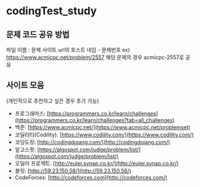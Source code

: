 # codingTest_study

 ## 문제 코드 공유 방법
 
 파일 이름 : 문제 사이트 url의 호스트 네임 - 문제번호
 ex) https://www.acmicpc.net/problem/2557 해당 문제의 경우 acmicpc-2557로 공유
 
 ## 사이트 모음

 (개인적으로 추천하고 싶은 경우 추가 가능)

- 프로그래머스: [https://programmers.co.kr/learn/challenges](https://programmers.co.kr/learn/challenges?tab=all_challenges)
- 백준: [https://www.acmicpc.net/](https://www.acmicpc.net/problemset)
- 코딜리티(Codility): [https://www.codility.com/](https://www.codility.com/)
- 코딩도장: [http://codingdojang.com/](http://codingdojang.com/)
- 알고스팟: [https://algospot.com/judge/problem/list/](https://algospot.com/judge/problem/list/)
- 오일러 프로젝트: [http://euler.synap.co.kr/](http://euler.synap.co.kr/)
- 블릿: [http://59.23.150.58/](http://59.23.150.58/)
- CodeForces: [http://codeforces.com](http://codeforces.com/)
